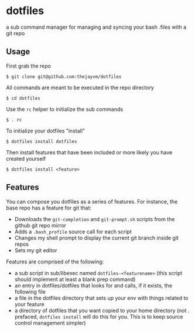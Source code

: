 dotfiles
========

a sub command manager for managing and syncing your bash .files with a git repo

## Usage

First grab the repo

    $ git clone git@github.com:thejayvm/dotfiles
  
All commands are meant to be executed in the repo directory

    $ cd dotfiles
  
Use the `rc` helper to initialize the sub commands

    $ . rc
  
To initialize your dotfiles "install"

    $ dotfiles install dotfiles
  
Then install features that have been included or more likely you have created yourself

    $ dotfiles install <feature>
  
## Features

You can compose you dotfiles as a series of features. For instance, the base repo has a feature for git that:

- Downloads the `git-completion` and `git-prompt.sh` scripts from the github git repo mirror
- Adds a `.bash_profile` source call for each script
- Changes my shell prompt to display the current git branch inside git repos
- Sets my git editor

Features are comprised of the following:

- a sub script in sub/libexec named `dotfiles-<featurename>` (this script should implement at least a blank prep command)
- an entry in dotfiles/dotfiles that looks for and calls, if it exists, the following file
- a file in the dotfiles directory that sets up your env with things related to your feature
- a directory of dotfiles that you want copied to your home directory (not . prefaced, `dotfiles install` will do this for you. This is to keep source control management simpler)
